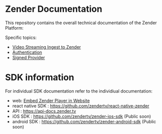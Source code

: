 # Zender Documentation

This repository contains the overall technical documentation of the Zender Platform:

Specific topics:
- [Video Streaming Ingest to Zender](STREAM.md)
- [Authentication](AUTH.md)
- [Signed Provider](SignedProvider.md)

# SDK information
For individual SDK documentation refer to the individiual documentation:

- web: [Embed Zender Player in Website](EMBED.md)
- react native SDK : <https://github.com/zendertv/react-native-zender>
- API : <https://api-docs.zender.tv>
- iOS SDK : <https://github.com/zendertv/zender-ios-sdk> (Public soon)
- android SDK : <https://github.com/zendertv/zender-android-sdk> (Public soon)
